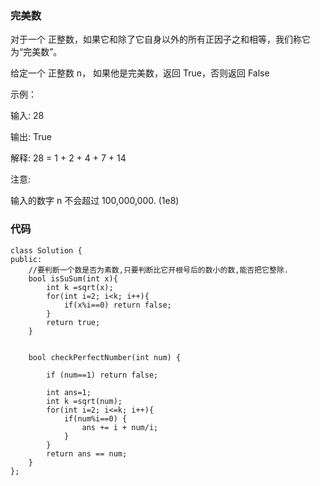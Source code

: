 ### 完美数
对于一个 正整数，如果它和除了它自身以外的所有正因子之和相等，我们称它为“完美数”。

给定一个 正整数 n， 如果他是完美数，返回 True，否则返回 False

 

示例：


输入: 28

输出: True

解释: 28 = 1 + 2 + 4 + 7 + 14
 

注意:

输入的数字 n 不会超过 100,000,000. (1e8)

### 代码
```
class Solution {
public:
    //要判断一个数是否为素数,只要判断比它开根号后的数小的数,能否把它整除.
    bool isSuSum(int x){
        int k =sqrt(x);
        for(int i=2; i<k; i++){
            if(x%i==0) return false;
        }
        return true;
    }
    
        
    bool checkPerfectNumber(int num) {
        
        if (num==1) return false;
        
        int ans=1;
        int k =sqrt(num);
        for(int i=2; i<=k; i++){
            if(num%i==0) {
                ans += i + num/i;
            }
        }
        return ans == num;
    }
};
```